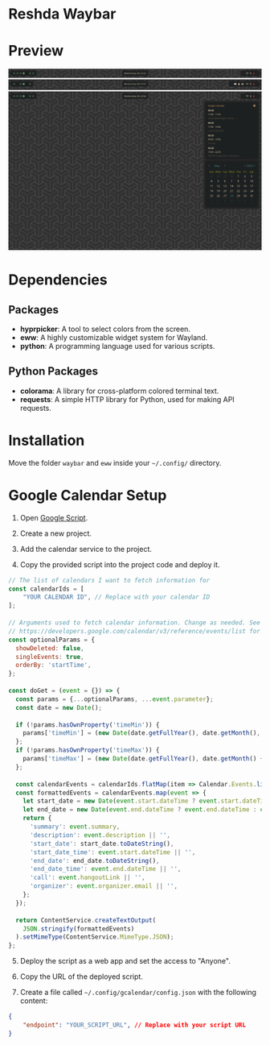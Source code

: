 # Reshda Waybar

# Preview
![Preview](./assets/bar_closed.png)
![Preview](./assets/bar_open.png)
![Preview](./assets/eww_open.png)
# Dependencies

## Packages
- **hyprpicker**: A tool to select colors from the screen.
- **eww**: A highly customizable widget system for Wayland.
- **python**: A programming language used for various scripts.

## Python Packages
- **colorama**: A library for cross-platform colored terminal text.
- **requests**: A simple HTTP library for Python, used for making API requests.

# Installation
Move the folder `waybar` and `eww` inside your `~/.config/` directory.

# Google Calendar Setup

1. Open [Google Script](https://script.google.com/home/projects).

2. Create a new project.

3. Add the calendar service to the project.

4. Copy the provided script into the project code and deploy it.

```javascript
// The list of calendars I want to fetch information for
const calendarIds = [
    "YOUR CALENDAR ID", // Replace with your calendar ID
];

// Arguments used to fetch calendar information. Change as needed. See
// https://developers.google.com/calendar/v3/reference/events/list for more info
const optionalParams = {
  showDeleted: false,
  singleEvents: true,
  orderBy: 'startTime',
};

const doGet = (event = {}) => {
  const params = {...optionalParams, ...event.parameter};
  const date = new Date();

  if (!params.hasOwnProperty('timeMin')) {
    params['timeMin'] = (new Date(date.getFullYear(), date.getMonth(), 1)).toISOString();
  };
  if (!params.hasOwnProperty('timeMax')) {
    params['timeMax'] = (new Date(date.getFullYear(), date.getMonth() + 1, 0)).toISOString();
  };

  const calendarEvents = calendarIds.flatMap(item => Calendar.Events.list(item, params).items);
  const formattedEvents = calendarEvents.map(event => {
    let start_date = new Date(event.start.dateTime ? event.start.dateTime : event.start.date);
    let end_date = new Date(event.end.dateTime ? event.end.dateTime : event.end.date);
    return {
      'summary': event.summary,
      'description': event.description || '',
      'start_date': start_date.toDateString(),
      'start_date_time': event.start.dateTime || '',
      'end_date': end_date.toDateString(),
      'end_date_time': event.end.dateTime || '',
      'call': event.hangoutLink || '',
      'organizer': event.organizer.email || '',
    };
  });

  return ContentService.createTextOutput(
    JSON.stringify(formattedEvents)
  ).setMimeType(ContentService.MimeType.JSON);
};

```

5. Deploy the script as a web app and set the access to "Anyone".

6. Copy the URL of the deployed script.

7. Create a file called `~/.config/gcalendar/config.json` with the following content:

```json
{
    "endpoint": "YOUR_SCRIPT_URL", // Replace with your script URL
}
```
